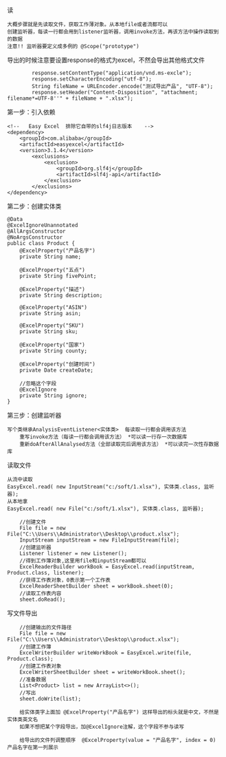 读

    大概步骤就是先读取文件，获取工作薄对象。从本地file或者流都可以
    创建监听器，每读一行都会用到listener监听器，调用invoke方法，再该方法中操作读取到的数据
    注意!! 监听器要定义成多例的 @Scope("prototype")
导出的时候注意要设置response的格式为excel，不然会导出其他格式文件
    
            response.setContentType("application/vnd.ms-excle");
            response.setCharacterEncoding("utf-8");
            String fileName = URLEncoder.encode("测试导出产品", "UTF-8");
            response.setHeader("Content-Disposition", "attachment; filename*=UTF-8''" + fileName + ".xlsx");
    

第一步：引入依赖

    <!--   Easy Excel  排除它自带的slf4j日志版本    -->
    <dependency>
        <groupId>com.alibaba</groupId>
        <artifactId>easyexcel</artifactId>
        <version>3.1.4</version>
            <exclusions>
                <exclusion>
                    <groupId>org.slf4j</groupId>
                    <artifactId>slf4j-api</artifactId>
                </exclusion>
            </exclusions>
    </dependency>

第二步：创建实体类

    @Data
    @ExcelIgnoreUnannotated
    @AllArgsConstructor
    @NoArgsConstructor
    public class Product {
        @ExcelProperty("产品名字")
        private String name;

        @ExcelProperty("五点")
        private String fivePoint;

        @ExcelProperty("描述")
        private String description;

        @ExcelProperty("ASIN")
        private String asin;

        @ExcelProperty("SKU")
        private String sku;

        @ExcelProperty("国家")
        private String county;

        @ExcelProperty("创建时间")
        private Date createDate;

        //忽略这个字段
        @ExcelIgnore
        private String ignore;
    }

第三步：创建监听器
    
    写个类继承AnalysisEventListener<实体类>  每读取一行都会调用该方法
        重写invoke方法（每读一行都会调用该方法） *可以读一行存一次数据库
        重新doAfterAllAnalysed方法（全部读取完后调用该方法） *可以读完一次性存数据库

读取文件

    从流中读取
    EasyExcel.read( new InputStream("c:/soft/1.xlsx"), 实体类.class, 监听器);
    从本地拿
    EasyExcel.read( new File("c:/soft/1.xlsx"), 实体类.class, 监听器);

        //创建文件
        File file = new File("C:\\Users\\Administrator\\Desktop\\product.xlsx");
        InputStream inputStream = new FileInputStream(file);
        //创建监听器
        Listener listener = new Listener();
        //得到工作簿对象,这里用file和inputStream都可以
        ExcelReaderBuilder workBook = EasyExcel.read(inputStream, Product.class, listener);
        //获得工作表对象，0表示第一个工作表
        ExcelReaderSheetBuilder sheet = workBook.sheet(0);
        //读取工作表内容
        sheet.doRead();

写文件导出
    
        //创建输出的文件路径
        File file = new File("C:\\Users\\Administrator\\Desktop\\product.xlsx");
        //创建工作簿
        ExcelWriterBuilder writeWorkBook = EasyExcel.write(file, Product.class);
        //创建工作表对象
        ExcelWriterSheetBuilder sheet = writeWorkBook.sheet();
        //准备数据
        List<Product> list = new ArrayList<>();
        //写出
        sheet.doWrite(list);

        给实体类字上面加 @ExcelProperty("产品名字") 这样导出的标头就是中文，不然是实体类英文名
        如果不想把某个字段导出，加@ExcelIgnore注解，这个字段不参与读写    
        
        给导出的文件列调整顺序  @ExcelProperty(value = "产品名字", index = 0)  产品名字在第一列展示


    

         

